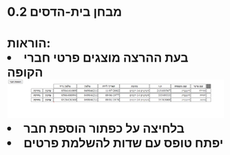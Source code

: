 <h1> מבחן בית-הדסים 0.2<h1>
הוראות:
<li>בעת ההרצה מוצגים פרטי חברי הקופה</li>
  <picture>
  <source media="https://github.com"/TehilaRotenberg/CoronaProject/blob/master/homepage.png">
    <img  src="https://github.com/TehilaRotenberg/CoronaProject/blob/master/homepage.png">

</picture>
  <li>בלחיצה על כפתור הוספת חבר 
  <li>יפתח טופס עם שדות להשלמת פרטים
  <br>
  <picture >
  <source media= https://github.com/TehilaRotenberg/CoronaProject/commit/89bb1d89b62cb44053a8bef5fac487078b28a3ce>
   <img  src="https://github.com/TehilaRotenberg/CoronaProject/commit/89bb1d89b62cb44053a8bef5fac487078b28a3ce>
     </picture >
בלחיצה על כפתור שמור
 <br>
 תתבצע בדיקת תקינות על הקלטים והם ישמר
 <br>
 
                                                                                         
   <il><li>
  </li>
<p>תלויות חיצוניות:<p>




